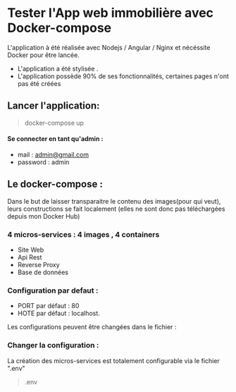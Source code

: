 # Tester l'App web immobilière avec Docker-compose 
L'application à été réalisée avec Nodejs / Angular / Nginx et nécéssite Docker pour être lancée.
* L'application a été stylisée . 
* L'application possède 90% de ses fonctionnalités, certaines pages n'ont pas été créées

## Lancer l'application: 
> docker-compose up 
#### Se connecter en tant qu'admin : 
* mail : admin@gmail.com
* password : admin

## Le docker-compose :
Dans le but de laisser transparaitre le contenu des images(pour qui veut), leurs constructions se fait localement (elles ne sont donc pas téléchargées depuis mon Docker Hub) 

### 4 micros-services : 4 images , 4 containers
- Site Web 
- Api Rest 
- Reverse Proxy 
- Base de données 

### Configuration par defaut : 
* PORT par défaut : 80 
* HOTE par défaut : localhost.

Les configurations peuvent être changées dans le fichier : 

### Changer la configuration : 
La création des micros-services est totalement configurable via le fichier ".env" 
>.env






